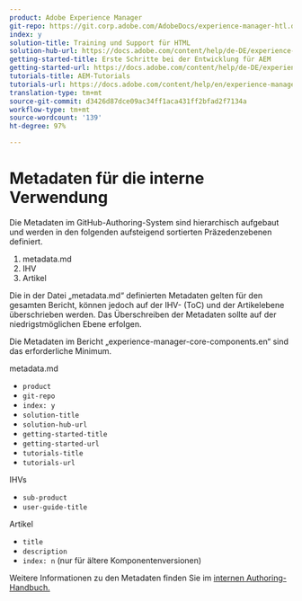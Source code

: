 ```yaml
---
product: Adobe Experience Manager
git-repo: https://git.corp.adobe.com/AdobeDocs/experience-manager-htl.de-DE
index: y
solution-title: Training und Support für HTML
solution-hub-url: https://docs.adobe.com/content/help/de-DE/experience-manager-cloud-service/sites/home.translate.html
getting-started-title: Erste Schritte bei der Entwicklung für AEM
getting-started-url: https://docs.adobe.com/content/help/de-DE/experience-manager-cloud-service/core-concepts/home.translate.html
tutorials-title: AEM-Tutorials
tutorials-url: https://docs.adobe.com/content/help/en/experience-manager-learn/cloud-service/overview.html
translation-type: tm+mt
source-git-commit: d3426d87dce09ac34ff1aca431ff2bfad2f7134a
workflow-type: tm+mt
source-wordcount: '139'
ht-degree: 97%

---
```



# Metadaten für die interne Verwendung

Die Metadaten im GitHub-Authoring-System sind hierarchisch aufgebaut und werden in den folgenden aufsteigend sortierten Präzedenzebenen definiert.

1. metadata.md
1. IHV
1. Artikel

Die in der Datei „metadata.md“ definierten Metadaten gelten für den gesamten Bericht, können jedoch auf der IHV- (ToC) und der Artikelebene überschrieben werden. Das Überschreiben der Metadaten sollte auf der niedrigstmöglichen Ebene erfolgen.

Die Metadaten im Bericht „experience-manager-core-components.en“ sind das erforderliche Minimum.

metadata.md

* `product`
* `git-repo`
* `index: y`
* `solution-title`
* `solution-hub-url`
* `getting-started-title`
* `getting-started-url`
* `tutorials-title`
* `tutorials-url`

IHVs

* `sub-product`
* `user-guide-title`

Artikel

* `title`
* `description`
* `index: n` (nur für ältere Komponentenversionen)

Weitere Informationen zu den Metadaten finden Sie im [internen Authoring-Handbuch.](https://docs.adobe.com/help/en/collaborative-doc-instructions/collaboration-guide/markdown/metadata.html#solution-metadata)
